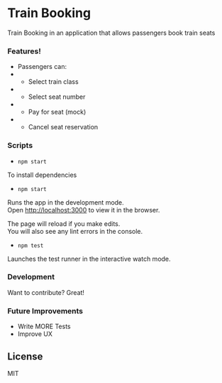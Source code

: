 # Train Booking

Train Booking in an application that allows passengers book train seats

### Features!

- Passengers can:
- - Select train class
- - Select seat number
- - Pay for seat (mock)
- - Cancel seat reservation

### Scripts

- `npm start`

To install dependencies

- `npm start`

Runs the app in the development mode.<br>
Open [http://localhost:3000](http://localhost:3000) to view it in the browser.

The page will reload if you make edits.<br>
You will also see any lint errors in the console.

- `npm test`

Launches the test runner in the interactive watch mode.<br>

### Development

Want to contribute? Great!

### Future Improvements

- Write MORE Tests
- Improve UX

## License

MIT
